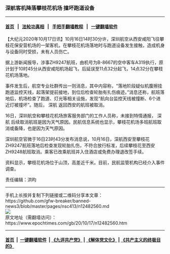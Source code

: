 ### 深航客机降落攀枝花机场 撞坏跑道设备
------------------------

#### [首页](https://github.com/gfw-breaker/banned-news3/blob/master/README.md) &nbsp;&nbsp;|&nbsp;&nbsp; [法轮功真相](https://github.com/begood0513/basic/blob/master/README.md)  &nbsp;&nbsp;|&nbsp;&nbsp; [手把手翻墙教程](https://github.com/gfw-breaker/guides/wiki)  &nbsp;&nbsp;|&nbsp;&nbsp; [一键翻墙软件](https://github.com/gfw-breaker/nogfw/blob/master/README.md)  



<div><p>
 【大纪元2020年10月17日讯】10月16日14时30分许，深圳航空从西安咸阳飞往攀枝花保安营机场的一架客机，在攀枝花机场落地时与跑道设备发生接触，造成机身与设备同时受损，未有人员伤亡。
</p>
<p>
 据上游新闻报导，涉事ZH9247航班，由机号为B-8667的空中客车A319执行，原计划于10时45分从西安咸阳机场起飞，后延误至11点32分起飞，14点32分在攀枝花机场落地。
</p>
<p>
 事件发生后，航空专业社群传出一则消息，其中内容称，“落地阶段疑似机腹擦挂跑道监控天线，起落架提前接地，到位后检查轮胎有扎伤痕迹。”消息还称，航班落地后，机场检查了跑道、灯光等相关设施，发现“航向台监控天线被撞断、6个进近灯被撞坏”。随后，
 <ok href="https://www.epochtimes.com/gb/tag/%E6%B7%B1%E8%88%AA.html">
  深航
 </ok>
 返回西安的航班被取消。
</p>
<p>
 16日，深圳航空和攀枝花机场旅客服务部门的工作人员称，未接到特情通报，
 <ok href="https://www.epochtimes.com/gb/tag/%E6%B7%B1%E8%88%AA.html">
  深航
 </ok>
 后续取消航班是因为天气原因。民航信息系统也显示，攀枝花机场多班航班取消或备降，也是因为天气原因。
</p>
<p>
 深圳航空官微于16日23时43分发布消息说，10月16日，深航西安至攀枝花ZH9247航班落地后检查发现轮胎扎伤，不符合放行标准，后续攀枝花至西安ZH9248航班取消。乘客已改乘航班并入住酒店或免费办理退改签手续。
</p>
<p>
 资料显示，攀枝花机场位于山顶，高差近千米。目前，民航监管机构已经介入事件调查。
</p>
<p>
 责任编辑：洪昀
</p>
</div>
<hr/>
手机上长按并复制下列链接或二维码分享本文章：<br/>
https://github.com/gfw-breaker/banned-news3/blob/master/pages/nsc413/n12482560.md <br/>
<a href='https://github.com/gfw-breaker/banned-news3/blob/master/pages/nsc413/n12482560.md'><img src='https://github.com/gfw-breaker/banned-news3/blob/master/pages/nsc413/n12482560.md.png'/></a> <br/>
原文地址（需翻墙访问）：https://www.epochtimes.com/gb/20/10/17/n12482560.htm


------------------------
#### [首页](https://github.com/gfw-breaker/banned-news3/blob/master/README.md) &nbsp;|&nbsp; [一键翻墙软件](https://github.com/gfw-breaker/nogfw/blob/master/README.md) &nbsp;| [《九评共产党》](https://github.com/gfw-breaker/9ping.md/blob/master/README.md#九评之一评共产党是什么) | [《解体党文化》](https://github.com/gfw-breaker/jtdwh.md/blob/master/README.md) | [《共产主义的终极目的》](https://github.com/gfw-breaker/gczydzjmd.md/blob/master/README.md)


<img src='http://gfw-breaker.win/banned-news3/pages/nsc413/n12482560.md' width='0px' height='0px'/>